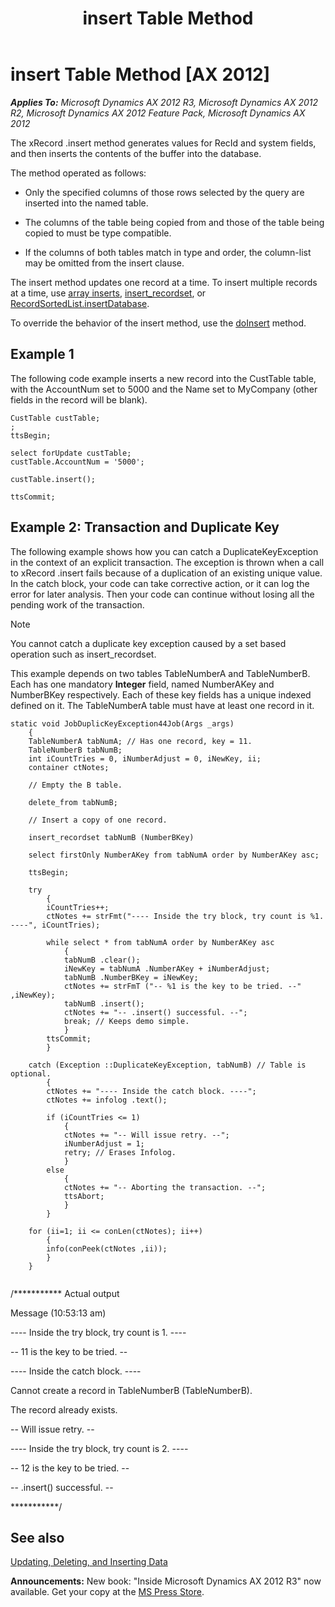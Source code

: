﻿---
title: insert Table Method
TOCTitle: insert Table Method
ms:assetid: b22e949d-667e-4e28-b134-6e16ba3344d7
ms:mtpsurl: https://msdn.microsoft.com/en-us/library/Aa856945(v=AX.60)
ms:contentKeyID: 35249741
ms.date: 05/18/2015
mtps_version: v=AX.60
---

# insert Table Method [AX 2012]


_**Applies To:** Microsoft Dynamics AX 2012 R3, Microsoft Dynamics AX 2012 R2, Microsoft Dynamics AX 2012 Feature Pack, Microsoft Dynamics AX 2012_

The xRecord .insert method generates values for RecId and system fields, and then inserts the contents of the buffer into the database.

The method operated as follows:

  - Only the specified columns of those rows selected by the query are inserted into the named table.

  - The columns of the table being copied from and those of the table being copied to must be type compatible.

  - If the columns of both tables match in type and order, the column-list may be omitted from the insert clause.

The insert method updates one record at a time. To insert multiple records at a time, use [array inserts](optimizing-record-inserts.md), [insert\_recordset](insert-recordset.md), or [RecordSortedList.insertDatabase](https://msdn.microsoft.com/en-us/library/gg923768\(v=ax.60\)).

To override the behavior of the insert method, use the [doInsert](doinsert-table-method.md) method.

## Example 1

The following code example inserts a new record into the CustTable table, with the AccountNum set to 5000 and the Name set to MyCompany (other fields in the record will be blank).

    CustTable custTable;
    ;
    ttsBegin;
      
    select forUpdate custTable;
    custTable.AccountNum = '5000';
    
    custTable.insert();
      
    ttsCommit;

## Example 2: Transaction and Duplicate Key

The following example shows how you can catch a DuplicateKeyException in the context of an explicit transaction. The exception is thrown when a call to xRecord .insert fails because of a duplication of an existing unique value. In the catch block, your code can take corrective action, or it can log the error for later analysis. Then your code can continue without losing all the pending work of the transaction.


> [!NOTE]
> <P>You cannot catch a duplicate key exception caused by a set based operation such as insert_recordset.</P>



This example depends on two tables TableNumberA and TableNumberB. Each has one mandatory **Integer** field, named NumberAKey and NumberBKey respectively. Each of these key fields has a unique indexed defined on it. The TableNumberA table must have at least one record in it.

``` 
static void JobDuplicKeyException44Job(Args _args)
    {
    TableNumberA tabNumA; // Has one record, key = 11.
    TableNumberB tabNumB;
    int iCountTries = 0, iNumberAdjust = 0, iNewKey, ii;
    container ctNotes;

    // Empty the B table.

    delete_from tabNumB;

    // Insert a copy of one record.

    insert_recordset tabNumB (NumberBKey)

    select firstOnly NumberAKey from tabNumA order by NumberAKey asc;
        
    ttsBegin;

    try
        {
        iCountTries++;
        ctNotes += strFmt("---- Inside the try block, try count is %1. ----", iCountTries);

        while select * from tabNumA order by NumberAKey asc
            {   
            tabNumB .clear();
            iNewKey = tabNumA .NumberAKey + iNumberAdjust;
            tabNumB .NumberBKey = iNewKey;
            ctNotes += strFmT ("-- %1 is the key to be tried. --" ,iNewKey);
            tabNumB .insert();
            ctNotes += "-- .insert() successful. --";
            break; // Keeps demo simple.
            }
        ttsCommit;
        }

    catch (Exception ::DuplicateKeyException, tabNumB) // Table is optional.
        {
        ctNotes += "---- Inside the catch block. ----";
        ctNotes += infolog .text();

        if (iCountTries <= 1)
            {
            ctNotes += "-- Will issue retry. --";
            iNumberAdjust = 1;
            retry; // Erases Infolog.
            }
        else
            {
            ctNotes += "-- Aborting the transaction. --";
            ttsAbort;
            }
        }

    for (ii=1; ii <= conLen(ctNotes); ii++)
        {
        info(conPeek(ctNotes ,ii));
        }
    }
    
```

/\*\*\*\*\*\*\*\*\*\*\* Actual output

Message (10:53:13 am)

\---- Inside the try block, try count is 1. ----

\-- 11 is the key to be tried. --

\---- Inside the catch block. ----

Cannot create a record in TableNumberB (TableNumberB).

The record already exists.

\-- Will issue retry. --

\---- Inside the try block, try count is 2. ----

\-- 12 is the key to be tried. --

\-- .insert() successful. --

\*\*\*\*\*\*\*\*\*\*\*/

## See also

[Updating, Deleting, and Inserting Data](updating-deleting-and-inserting-data.md)

  
**Announcements:** New book: "Inside Microsoft Dynamics AX 2012 R3" now available. Get your copy at the [MS Press Store](https://www.microsoftpressstore.com/store/inside-microsoft-dynamics-ax-2012-r3-9780735685109).

